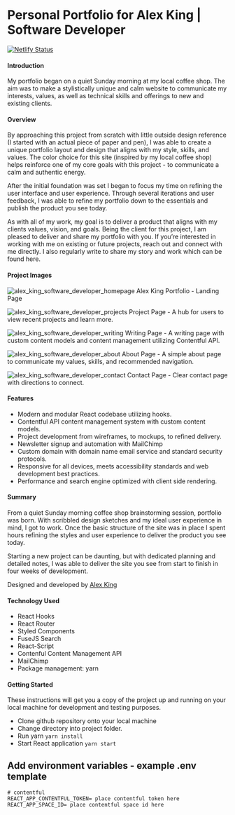 # Personal Portfolio for Alex King | Software Developer

[![Netlify Status](https://api.netlify.com/api/v1/badges/dc433559-2cbe-48d0-a6da-8dcd960517fa/deploy-status)](https://app.netlify.com/sites/alex-king/deploys)

#### Introduction
My portfolio began on a quiet Sunday morning at my local coffee shop. The aim was to make a stylistically unique and calm website to communicate my interests, values, as well as technical skills and offerings to new and existing clients.

#### Overview
By approaching this project from scratch with little outside design reference (I started with an actual piece of paper and pen), I was able to create a unique portfolio layout and design that aligns with my style, skills, and values. The color choice for this site (inspired by my local coffee shop) helps reinforce one of my core goals with this project - to communicate a calm and authentic energy.

After the initial foundation was set I began to focus my time on refining the user interface and user experience. Through several iterations and user feedback, I was able to refine my portfolio down to the essentials and publish the product you see today.

As with all of my work, my goal is to deliver a product that aligns with my clients values, vision, and goals. Being the client for this project, I am pleased to deliver and share my portfolio with you. If you’re interested in working with me on existing or future projects, reach out and connect with me directly. I also regularly write to share my story and work which can be found here.

#### Project Images
![alex_king_software_developer_homepage](https://user-images.githubusercontent.com/42871759/62011320-c34fae80-b12b-11e9-9ae3-9c08779a51e6.jpg)
Alex King Portfolio - Landing Page

![alex_king_software_developer_projects](https://user-images.githubusercontent.com/42871759/62011329-dfebe680-b12b-11e9-961a-f192e9206bce.jpg)
Project Page - A hub for users to view recent projects and learn more.

![alex_king_software_developer_writing](https://user-images.githubusercontent.com/42871759/62011333-fc881e80-b12b-11e9-931c-0b9bc67dcc46.jpg)
Writing Page - A writing page with custom content models and content management utilizing Contentful API.

![alex_king_software_developer_about](https://user-images.githubusercontent.com/42871759/62011337-0873e080-b12c-11e9-8279-7c7d5f66002e.jpg)
About Page - A simple about page to communicate my values, skills, and recommended navigation.

![alex_king_software_developer_contact](https://user-images.githubusercontent.com/42871759/62011339-1590cf80-b12c-11e9-845a-e0bd26d3c57a.jpg)
Contact Page - Clear contact page with directions to connect.

#### Features
- Modern and modular React codebase utilizing hooks.
- Contentful API content management system with custom content models.
- Project development from wireframes, to mockups, to refined delivery.
- Newsletter signup and automation with MailChimp
- Custom domain with domain name email service and standard security protocols.
- Responsive for all devices, meets accessibility standards and web development best practices.
- Performance and search engine optimized with client side rendering.

#### Summary
From a quiet Sunday morning coffee shop brainstorming session, portfolio was born. With scribbled design sketches and my ideal user experience in mind, I got to work. Once the basic structure of the site was in place I spent hours refining the styles and user experience to deliver the product you see today.

Starting a new project can be daunting, but with dedicated planning and detailed notes, I was able to deliver the site you see from start to finish in four weeks of development.

Designed and developed by [Alex King](https://github.com/alex-ak)

#### Technology Used
- React Hooks
- React Router
- Styled Components
- FuseJS Search
- React-Script
- Contenful Content Management API
- MailChimp
- Package management: yarn

#### Getting Started

These instructions will get you a copy of the project up and running on your local machine for development and testing purposes.

- Clone github repository onto your local machine
- Change directory into project folder.
- Run yarn `yarn install`
- Start React application `yarn start`

## Add environment variables - example .env template

```
# contentful
REACT_APP_CONTENTFUL_TOKEN= place contentful token here
REACT_APP_SPACE_ID= place contentful space id here
```
